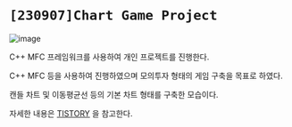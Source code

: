 # ```[230907]Chart Game Project```
![image](https://github.com/d0bee/Chart_game2/assets/140006827/7f25e046-bc65-43b2-97bf-13ee01f08f4a)

C++ MFC 프레임워크를 사용하여 개인 프로젝트를 진행한다.

C++ MFC 등을 사용하여 진행하였으며 모의투자 형태의 게임 구축을 목표로 하였다.

캔들 차트 및 이동평균선 등의 기본 차트 형태를 구축한 모습이다.

자세한 내용은 [TISTORY]([https://gilded-saltopus-f44.notion.site/Unity-to-Server-1-7b0cf32f8de745aa90a7081b8474e990?pvs=4](https://d0be.tistory.com/11)https://d0be.tistory.com/11) 을 참고한다.
